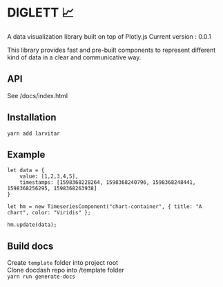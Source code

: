 # DIGLETT :chart_with_upwards_trend:	

A data visualization library built on top of Plotly.js 
Current version : 0.0.1

This library provides fast and pre-built components to represent different kind of data in a clear and communicative way.

## API

See /docs/index.html

## Installation

`yarn add larvitar`

## Example

    let data = {
        value: [1,2,3,4,5],
        timestamps: [1598368228264, 1598368240796, 1598368248441, 1598368256295, 1598368263938]
    }

    let hm = new TimeseriesComponent("chart-container", { title: "A chart", color: "Viridis" };

    hm.update(data);
    
## Build docs

Create `template` folder into project root  
Clone docdash repo into /template folder  
`yarn run generate-docs`

